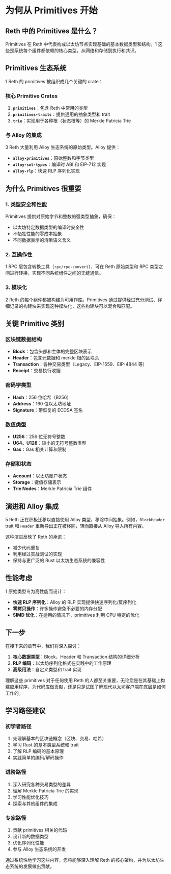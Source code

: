 # 为何从 Primitives 开始

## Reth 中的 Primitives 是什么？

Primitives 在 Reth 中代表构成以太坊节点实现基础的基本数据类型和结构。<mcreference link="https://github.com/paradigmxyz/reth/blob/main/docs/repo/layout.md" index="1">1</mcreference> 这些是系统每个组件都依赖的核心类型，从网络和存储到执行和共识。

## Primitives 生态系统

<mcreference link="https://github.com/paradigmxyz/reth/blob/main/docs/repo/layout.md" index="1">1</mcreference> Reth 的 primitives 被组织成几个关键的 crate：

### 核心 Primitive Crates

1. **`primitives`**：包含 Reth 中常用的类型
2. **`primitives-traits`**：提供通用的抽象类型和 trait
3. **`trie`**：实现用于各种根（状态根等）的 Merkle Patricia Trie

### 与 Alloy 的集成

<mcreference link="https://github.com/alloy-rs/core" index="3">3</mcreference> Reth 大量利用 Alloy 生态系统的原始类型。Alloy 提供：

- **`alloy-primitives`**：原始整数和字节类型
- **`alloy-sol-types`**：编译时 ABI 和 EIP-712 实现
- **`alloy-rlp`**：快速 RLP 序列化实现

## 为什么 Primitives 很重要

### 1. **类型安全和性能**

Primitives 提供对原始字节和整数的强类型抽象，确保：
- 以太坊特定数据类型的编译时安全性
- 不牺牲性能的零成本抽象
- 不同数据表示的清晰语义含义

### 2. **互操作性**

<mcreference link="https://github.com/paradigmxyz/reth/blob/main/docs/repo/layout.md" index="1">1</mcreference> RPC 层包含转换工具（`rpc/rpc-convert`），可在 Reth 原始类型和 RPC 类型之间进行转换，实现不同系统组件之间的无缝通信。

### 3. **模块化**

<mcreference link="https://github.com/paradigmxyz/reth" index="2">2</mcreference> Reth 的每个组件都被构建为可用作库。Primitives 通过提供经过充分测试、详细记录的构建块来实现这种模块化，这些构建块可以混合和匹配。

## 关键 Primitive 类别

### 区块链数据结构

- **Block**：包含头部和主体的完整区块表示
- **Header**：包含元数据和 merkle 根的区块头
- **Transaction**：各种交易类型（Legacy、EIP-1559、EIP-4844 等）
- **Receipt**：交易执行收据

### 密码学类型

- **Hash**：256 位哈希（B256）
- **Address**：160 位以太坊地址
- **Signature**：带恢复的 ECDSA 签名

### 数值类型

- **U256**：256 位无符号整数
- **U64、U128**：较小的无符号整数类型
- **Gas**：Gas 相关计算和限制

### 存储和状态

- **Account**：以太坊账户状态
- **Storage**：键值存储表示
- **Trie Nodes**：Merkle Patricia Trie 组件

## 演进和 Alloy 集成

<mcreference link="https://github.com/paradigmxyz/reth/issues/11127" index="5">5</mcreference> Reth 正在积极迁移以直接使用 Alloy 类型，移除中间抽象。例如，`BlockHeader` trait 和 `Header` 重新导出正在被移除，转而直接从 Alloy 导入所有内容。

这种演进反映了 Reth 的承诺：
- 减少代码重复
- 利用经过实战测试的实现
- 保持与更广泛的 Rust 以太坊生态系统的兼容性

## 性能考虑

<mcreference link="https://github.com/alloy-rs/rlp" index="1">1</mcreference> 原始类型专为高性能而设计：

- **快速 RLP 序列化**：Alloy 的 RLP 实现提供快速序列化/反序列化
- **零拷贝操作**：许多操作避免不必要的内存分配
- **SIMD 优化**：在适用的情况下，primitives 利用 CPU 特定的优化

## 下一步

在接下来的章节中，我们将深入探讨：

1. **核心数据类型**：Block、Header 和 Transaction 结构的详细分析
2. **RLP 编码**：以太坊序列化格式在实践中的工作原理
3. **高级用法**：自定义类型和 trait 实现

理解这些 primitives 对于任何使用 Reth 的人都至关重要，无论您是在其基础上构建应用程序、为代码库做贡献，还是只是试图了解现代以太坊客户端在底层是如何工作的。

## 学习路径建议

### 初学者路径
1. 先理解基本的区块链概念（区块、交易、哈希）
2. 学习 Rust 的基本类型系统和 trait
3. 了解 RLP 编码的基本原理
4. 实践简单的编码/解码操作

### 进阶路径
1. 深入研究各种交易类型的差异
2. 理解 Merkle Patricia Trie 的实现
3. 学习性能优化技巧
4. 探索与其他组件的集成

### 专家路径
1. 贡献 primitives 相关的代码
2. 设计新的数据类型
3. 优化序列化性能
4. 参与 Alloy 生态系统的开发

通过系统性地学习这些内容，您将能够深入理解 Reth 的核心架构，并为以太坊生态系统的发展做出贡献。